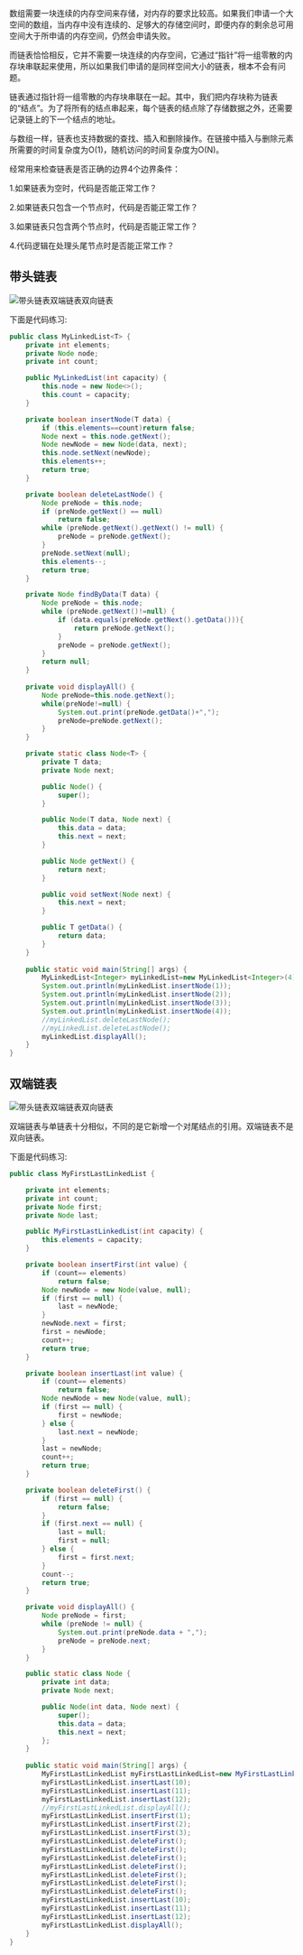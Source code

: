 

数组需要一块连续的内存空间来存储，对内存的要求比较高。如果我们申请一个大空间的数组，当内存中没有连续的、足够大的存储空间时，即便内存的剩余总可用空间大于所申请的内存空间，仍然会申请失败。

而链表恰恰相反，它并不需要一块连续的内存空间，它通过“指针”将一组零散的内存块串联起来使用，所以如果我们申请的是同样空间大小的链表，根本不会有问题。

链表通过指针将一组零散的内存块串联在一起。其中，我们把内存块称为链表的“结点”。为了将所有的结点串起来，每个链表的结点除了存储数据之外，还需要记录链上的下一个结点的地址。

与数组一样，链表也支持数据的查找、插入和删除操作。在链接中插入与删除元素所需要的时间复杂度为O(1)，随机访问的时间复杂度为O(N)。

经常用来检查链表是否正确的边界4个边界条件：

1.如果链表为空时，代码是否能正常工作？

2.如果链表只包含一个节点时，代码是否能正常工作？

3.如果链表只包含两个节点时，代码是否能正常工作？

4.代码逻辑在处理头尾节点时是否能正常工作？

## 带头链表
![带头链表双端链表双向链表](/attachment/DataStructureArithmetic/LinkedList/1.jpg)


下面是代码练习:
```java
public class MyLinkedList<T> {
	private int elements;
	private Node node;
	private int count;

	public MyLinkedList(int capacity) {
		this.node = new Node<>();
		this.count = capacity;
	}

	private boolean insertNode(T data) {
		if (this.elements==count)return false;
		Node next = this.node.getNext();
		Node newNode = new Node(data, next);
		this.node.setNext(newNode);
		this.elements++;
		return true;
	}

	private boolean deleteLastNode() {
		Node preNode = this.node;
		if (preNode.getNext() == null)
			return false;
		while (preNode.getNext().getNext() != null) {
			preNode = preNode.getNext();
		}
		preNode.setNext(null);
		this.elements--;
		return true;
	}

	private Node findByData(T data) {
		Node preNode = this.node;
		while (preNode.getNext()!=null) {
			if (data.equals(preNode.getNext().getData())){
				return preNode.getNext();
			}
			preNode = preNode.getNext();
		}
		return null;
	}
	
	private void displayAll() {
		Node preNode=this.node.getNext();
		while(preNode!=null) {
			System.out.print(preNode.getData()+",");
			preNode=preNode.getNext();
		}
	}

	private static class Node<T> {
		private T data;
		private Node next;

		public Node() {
			super();
		}

		public Node(T data, Node next) {
			this.data = data;
			this.next = next;
		}

		public Node getNext() {
			return next;
		}

		public void setNext(Node next) {
			this.next = next;
		}

		public T getData() {
			return data;
		}
	}
	
	public static void main(String[] args) {
		MyLinkedList<Integer> myLinkedList=new MyLinkedList<Integer>(4);
		System.out.println(myLinkedList.insertNode(1));
		System.out.println(myLinkedList.insertNode(2));
		System.out.println(myLinkedList.insertNode(3));
		System.out.println(myLinkedList.insertNode(4));
		//myLinkedList.deleteLastNode();
		//myLinkedList.deleteLastNode();
		myLinkedList.displayAll();
	}
}
```

## 双端链表

![带头链表双端链表双向链表](/attachment/DataStructureArithmetic/LinkedList/2.jpg)

双端链表与单链表十分相似，不同的是它新增一个对尾结点的引用。双端链表不是双向链表。

下面是代码练习:
```java
public class MyFirstLastLinkedList {

	private int elements;
	private int count;
	private Node first;
	private Node last;

	public MyFirstLastLinkedList(int capacity) {
		this.elements = capacity;
	}

	private boolean insertFirst(int value) {
		if (count== elements)
			return false;
		Node newNode = new Node(value, null);
		if (first == null) {
			last = newNode;
		}
		newNode.next = first;
		first = newNode;
		count++;
		return true;
	}

	private boolean insertLast(int value) {
		if (count== elements)
			return false;
		Node newNode = new Node(value, null);
		if (first == null) {
			first = newNode;
		} else {
			last.next = newNode;
		}
		last = newNode;
		count++;
		return true;
	}

	private boolean deleteFirst() {
		if (first == null) {
			return false;
		}
		if (first.next == null) {
			last = null;
			first = null;
		} else {
			first = first.next;
		}
		count--;
		return true;
	}

	private void displayAll() {
		Node preNode = first;
		while (preNode != null) {
			System.out.print(preNode.data + ",");
			preNode = preNode.next;
		}
	}

	public static class Node {
		private int data;
		private Node next;

		public Node(int data, Node next) {
			super();
			this.data = data;
			this.next = next;
		};
	}
	
	public static void main(String[] args) {
		MyFirstLastLinkedList myFirstLastLinkedList=new MyFirstLastLinkedList(6);
		myFirstLastLinkedList.insertLast(10);
		myFirstLastLinkedList.insertLast(11);
		myFirstLastLinkedList.insertLast(12);
		//myFirstLastLinkedList.displayAll();
		myFirstLastLinkedList.insertFirst(1);
		myFirstLastLinkedList.insertFirst(2);
		myFirstLastLinkedList.insertFirst(3);
		myFirstLastLinkedList.deleteFirst();
		myFirstLastLinkedList.deleteFirst();
		myFirstLastLinkedList.deleteFirst();
		myFirstLastLinkedList.deleteFirst();
		myFirstLastLinkedList.deleteFirst();
		myFirstLastLinkedList.deleteFirst();
		myFirstLastLinkedList.deleteFirst();
		myFirstLastLinkedList.insertLast(10);
		myFirstLastLinkedList.insertLast(11);
		myFirstLastLinkedList.insertLast(12);
		myFirstLastLinkedList.displayAll();
	}
}
```